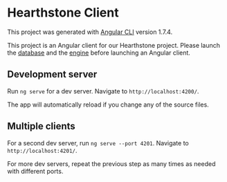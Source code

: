 # Hearthstone Client

This project was generated with [Angular CLI](https://github.com/angular/angular-cli) version 1.7.4.

This project is an Angular client for our Hearthstone project. Please launch the [database](https://github.com/Decator/Hearthstone/tree/master/Database) and the [engine](https://github.com/Decator/Hearthstone/tree/master/Engine) before launching an Angular client.

## Development server

Run `ng serve` for a dev server. Navigate to `http://localhost:4200/`.

The app will automatically reload if you change any of the source files.

## Multiple clients

For a second dev server, run `ng serve --port 4201`. Navigate to `http://localhost:4201/`.

For more dev servers, repeat the previous step as many times as needed with different ports.
